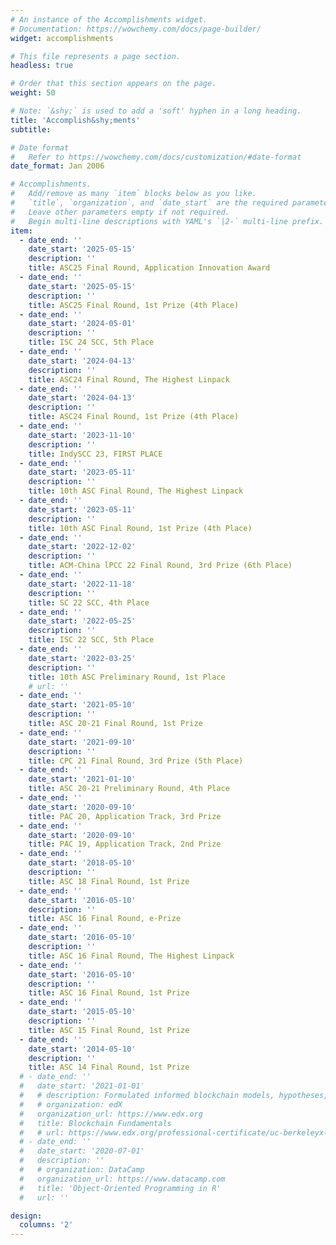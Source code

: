 ```yaml
---
# An instance of the Accomplishments widget.
# Documentation: https://wowchemy.com/docs/page-builder/
widget: accomplishments

# This file represents a page section.
headless: true

# Order that this section appears on the page.
weight: 50

# Note: `&shy;` is used to add a 'soft' hyphen in a long heading.
title: 'Accomplish&shy;ments'
subtitle:

# Date format
#   Refer to https://wowchemy.com/docs/customization/#date-format
date_format: Jan 2006

# Accomplishments.
#   Add/remove as many `item` blocks below as you like.
#   `title`, `organization`, and `date_start` are the required parameters.
#   Leave other parameters empty if not required.
#   Begin multi-line descriptions with YAML's `|2-` multi-line prefix.
item:
  - date_end: ''
    date_start: '2025-05-15'
    description: ''
    title: ASC25 Final Round, Application Innovation Award
  - date_end: ''
    date_start: '2025-05-15'
    description: ''
    title: ASC25 Final Round, 1st Prize (4th Place)
  - date_end: ''
    date_start: '2024-05-01'
    description: ''
    title: ISC 24 SCC, 5th Place
  - date_end: ''
    date_start: '2024-04-13'
    description: ''
    title: ASC24 Final Round, The Highest Linpack
  - date_end: ''
    date_start: '2024-04-13'
    description: ''
    title: ASC24 Final Round, 1st Prize (4th Place)
  - date_end: ''
    date_start: '2023-11-10'
    description: ''
    title: IndySCC 23, FIRST PLACE
  - date_end: ''
    date_start: '2023-05-11'
    description: ''
    title: 10th ASC Final Round, The Highest Linpack
  - date_end: ''
    date_start: '2023-05-11'
    description: ''
    title: 10th ASC Final Round, 1st Prize (4th Place)
  - date_end: ''
    date_start: '2022-12-02'
    description: ''
    title: ACM-China lPCC 22 Final Round, 3rd Prize (6th Place)
  - date_end: ''
    date_start: '2022-11-18'
    description: ''
    title: SC 22 SCC, 4th Place
  - date_end: ''
    date_start: '2022-05-25'
    description: ''
    title: ISC 22 SCC, 5th Place
  - date_end: ''
    date_start: '2022-03-25'
    description: ''
    title: 10th ASC Preliminary Round, 1st Place
    # url: ''
  - date_end: ''
    date_start: '2021-05-10'
    description: ''
    title: ASC 20-21 Final Round, 1st Prize
  - date_end: ''
    date_start: '2021-09-10'
    description: ''
    title: CPC 21 Final Round, 3rd Prize (5th Place)
  - date_end: ''
    date_start: '2021-01-10'
    title: ASC 20-21 Preliminary Round, 4th Place
  - date_end: ''
    date_start: '2020-09-10'
    title: PAC 20, Application Track, 3rd Prize
  - date_end: ''
    date_start: '2020-09-10'
    title: PAC 19, Application Track, 2nd Prize
  - date_end: ''
    date_start: '2018-05-10'
    description: ''
    title: ASC 18 Final Round, 1st Prize
  - date_end: ''
    date_start: '2016-05-10'
    description: ''
    title: ASC 16 Final Round, e-Prize
  - date_end: ''
    date_start: '2016-05-10'
    description: ''
    title: ASC 16 Final Round, The Highest Linpack
  - date_end: ''
    date_start: '2016-05-10'
    description: ''
    title: ASC 16 Final Round, 1st Prize
  - date_end: ''
    date_start: '2015-05-10'
    description: ''
    title: ASC 15 Final Round, 1st Prize
  - date_end: ''
    date_start: '2014-05-10'
    description: ''
    title: ASC 14 Final Round, 1st Prize
  # - date_end: ''
  #   date_start: '2021-01-01'
  #   # description: Formulated informed blockchain models, hypotheses, and use cases.
  #   # organization: edX
  #   organization_url: https://www.edx.org
  #   title: Blockchain Fundamentals
  #   # url: https://www.edx.org/professional-certificate/uc-berkeleyx-blockchain-fundamentals
  # - date_end: ''
  #   date_start: '2020-07-01'
  #   description: ''
  #   # organization: DataCamp
  #   organization_url: https://www.datacamp.com
  #   title: 'Object-Oriented Programming in R'
  #   url: ''

design:
  columns: '2'
---
```

